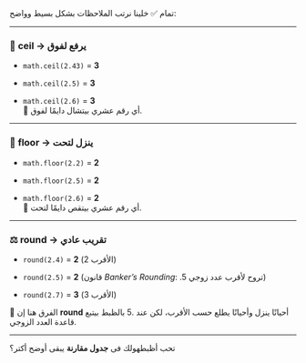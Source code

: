تمام ✅ خلينا نرتب الملاحظات بشكل بسيط وواضح:

---

### 🔼 **ceil → يرفع لفوق**

- `math.ceil(2.43)` = **3**
    
- `math.ceil(2.5)` = **3**
    
- `math.ceil(2.6)` = **3**  
    📌 أي رقم عشري بيتشال دايمًا لفوق.
    

---

### 🔽 **floor → ينزل لتحت**

- `math.floor(2.2)` = **2**
    
- `math.floor(2.5)` = **2**
    
- `math.floor(2.6)` = **2**  
    📌 أي رقم عشري بيتقص دايمًا لتحت.
    

---

### ⚖️ **round → تقريب عادي**

- `round(2.4)` = **2** (الأقرب 2)
    
- `round(2.5)` = **2** (قانون _Banker’s Rounding_: .5 تروح لأقرب عدد زوجي)
    
- `round(2.7)` = **3** (الأقرب 3)
    

📌 الفرق هنا إن **round** أحيانًا ينزل وأحيانًا يطلع حسب الأقرب، لكن عند .5 بالظبط بيتبع قاعدة العدد الزوجي.

---

تحب أظبطهولك فى **جدول مقارنة** يبقى أوضح أكتر؟